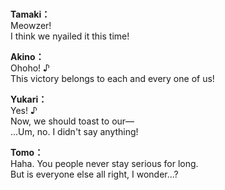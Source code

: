 # 

  
**Tamaki：**  
Meowzer!  
I think we nyailed it this time!  
  
**Akino：**  
Ohoho! ♪  
This victory belongs to each and every one of us!  
  
**Yukari：**  
Yes! ♪  
Now, we should toast to our—  
...Um, no. I didn't say anything!  
  
**Tomo：**  
Haha. You people never stay serious for long.  
But is everyone else all right, I wonder...?  
